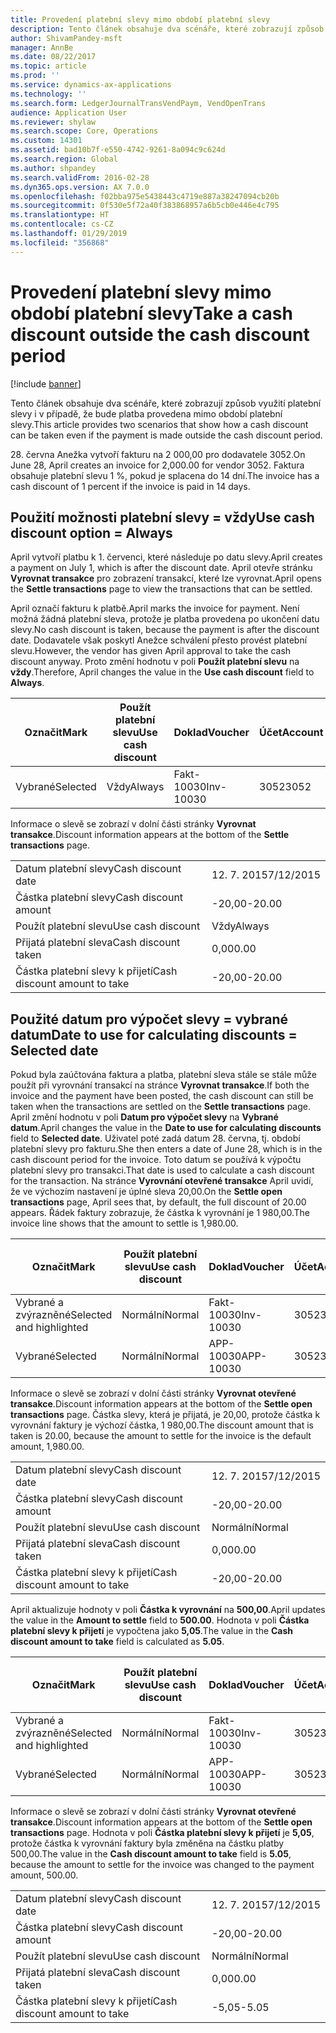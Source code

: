 ```yaml
---
title: Provedení platební slevy mimo období platební slevy
description: Tento článek obsahuje dva scénáře, které zobrazují způsob využití platební slevy i v případě, že bude platba provedena mimo období platební slevy.
author: ShivamPandey-msft
manager: AnnBe
ms.date: 08/22/2017
ms.topic: article
ms.prod: ''
ms.service: dynamics-ax-applications
ms.technology: ''
ms.search.form: LedgerJournalTransVendPaym, VendOpenTrans
audience: Application User
ms.reviewer: shylaw
ms.search.scope: Core, Operations
ms.custom: 14301
ms.assetid: bad10b7f-e550-4742-9261-8a094c9c624d
ms.search.region: Global
ms.author: shpandey
ms.search.validFrom: 2016-02-28
ms.dyn365.ops.version: AX 7.0.0
ms.openlocfilehash: f02bba975e5438443c4719e887a38247094cb20b
ms.sourcegitcommit: 0f530e5f72a40f383868957a6b5cb0e446e4c795
ms.translationtype: HT
ms.contentlocale: cs-CZ
ms.lasthandoff: 01/29/2019
ms.locfileid: "356868"
---
```

# <a name="take-a-cash-discount-outside-the-cash-discount-period"></a><span data-ttu-id="4f52c-103">Provedení platební slevy mimo období platební slevy</span><span class="sxs-lookup"><span data-stu-id="4f52c-103">Take a cash discount outside the cash discount period</span></span>

[!include [banner](../includes/banner.md)]

<span data-ttu-id="4f52c-104">Tento článek obsahuje dva scénáře, které zobrazují způsob využití platební slevy i v případě, že bude platba provedena mimo období platební slevy.</span><span class="sxs-lookup"><span data-stu-id="4f52c-104">This article provides two scenarios that show how a cash discount can be taken even if the payment is made outside the cash discount period.</span></span>

<span data-ttu-id="4f52c-105">28. června Anežka vytvoří fakturu na 2 000,00 pro dodavatele 3052.</span><span class="sxs-lookup"><span data-stu-id="4f52c-105">On June 28, April creates an invoice for 2,000.00 for vendor 3052.</span></span> <span data-ttu-id="4f52c-106">Faktura obsahuje platební slevu 1 %, pokud je splacena do 14 dní.</span><span class="sxs-lookup"><span data-stu-id="4f52c-106">The invoice has a cash discount of 1 percent if the invoice is paid in 14 days.</span></span>

## <a name="use-cash-discount-option--always"></a><span data-ttu-id="4f52c-107">Použití možnosti platební slevy = vždy</span><span class="sxs-lookup"><span data-stu-id="4f52c-107">Use cash discount option = Always</span></span>
<span data-ttu-id="4f52c-108">April vytvoří platbu k 1. červenci, které následuje po datu slevy.</span><span class="sxs-lookup"><span data-stu-id="4f52c-108">April creates a payment on July 1, which is after the discount date.</span></span> <span data-ttu-id="4f52c-109">April otevře stránku **Vyrovnat transakce** pro zobrazení transakcí, které lze vyrovnat.</span><span class="sxs-lookup"><span data-stu-id="4f52c-109">April opens the **Settle transactions** page to view the transactions that can be settled.</span></span> 

<span data-ttu-id="4f52c-110">April označí fakturu k platbě.</span><span class="sxs-lookup"><span data-stu-id="4f52c-110">April marks the invoice for payment.</span></span> <span data-ttu-id="4f52c-111">Není možná žádná platební sleva, protože je platba provedena po ukončení datu slevy.</span><span class="sxs-lookup"><span data-stu-id="4f52c-111">No cash discount is taken, because the payment is after the discount date.</span></span> <span data-ttu-id="4f52c-112">Dodavatele však poskytl Anežce schválení přesto provést platební slevu.</span><span class="sxs-lookup"><span data-stu-id="4f52c-112">However, the vendor has given April approval to take the cash discount anyway.</span></span> <span data-ttu-id="4f52c-113">Proto změní hodnotu v poli **Použít platební slevu** na **vždy**.</span><span class="sxs-lookup"><span data-stu-id="4f52c-113">Therefore, April changes the value in the **Use cash discount** field to **Always**.</span></span>

| <span data-ttu-id="4f52c-114">Označit</span><span class="sxs-lookup"><span data-stu-id="4f52c-114">Mark</span></span>     | <span data-ttu-id="4f52c-115">Použít platební slevu</span><span class="sxs-lookup"><span data-stu-id="4f52c-115">Use cash discount</span></span> | <span data-ttu-id="4f52c-116">Doklad</span><span class="sxs-lookup"><span data-stu-id="4f52c-116">Voucher</span></span>   | <span data-ttu-id="4f52c-117">Účet</span><span class="sxs-lookup"><span data-stu-id="4f52c-117">Account</span></span> | <span data-ttu-id="4f52c-118">Datum platební slevy</span><span class="sxs-lookup"><span data-stu-id="4f52c-118">Cash discount date</span></span> | <span data-ttu-id="4f52c-119">Datum splatnosti</span><span class="sxs-lookup"><span data-stu-id="4f52c-119">Due date</span></span>  | <span data-ttu-id="4f52c-120">Faktura</span><span class="sxs-lookup"><span data-stu-id="4f52c-120">Invoice</span></span> | <span data-ttu-id="4f52c-121">Částka v měně transakce</span><span class="sxs-lookup"><span data-stu-id="4f52c-121">Amount in transaction currency</span></span> | <span data-ttu-id="4f52c-122">Měna</span><span class="sxs-lookup"><span data-stu-id="4f52c-122">Currency</span></span> | <span data-ttu-id="4f52c-123">Částka k vyrovnání</span><span class="sxs-lookup"><span data-stu-id="4f52c-123">Amount to settle</span></span> |
|----------|-------------------|-----------|---------|--------------------|-----------|---------|--------------------------------|----------|------------------|
| <span data-ttu-id="4f52c-124">Vybrané</span><span class="sxs-lookup"><span data-stu-id="4f52c-124">Selected</span></span> | <span data-ttu-id="4f52c-125">Vždy</span><span class="sxs-lookup"><span data-stu-id="4f52c-125">Always</span></span>            | <span data-ttu-id="4f52c-126">Fakt-10030</span><span class="sxs-lookup"><span data-stu-id="4f52c-126">Inv-10030</span></span> | <span data-ttu-id="4f52c-127">3052</span><span class="sxs-lookup"><span data-stu-id="4f52c-127">3052</span></span>    | <span data-ttu-id="4f52c-128">28. 6. 2015</span><span class="sxs-lookup"><span data-stu-id="4f52c-128">6/28/2015</span></span>          | <span data-ttu-id="4f52c-129">12. 7. 2015</span><span class="sxs-lookup"><span data-stu-id="4f52c-129">7/12/2015</span></span> | <span data-ttu-id="4f52c-130">10030</span><span class="sxs-lookup"><span data-stu-id="4f52c-130">10030</span></span>   | <span data-ttu-id="4f52c-131">-2 000,00</span><span class="sxs-lookup"><span data-stu-id="4f52c-131">-2,000.00</span></span>                      | <span data-ttu-id="4f52c-132">USD</span><span class="sxs-lookup"><span data-stu-id="4f52c-132">USD</span></span>      | <span data-ttu-id="4f52c-133">-1 980,00</span><span class="sxs-lookup"><span data-stu-id="4f52c-133">-1,980.00</span></span>        |

<span data-ttu-id="4f52c-134">Informace o slevě se zobrazí v dolní části stránky **Vyrovnat transakce**.</span><span class="sxs-lookup"><span data-stu-id="4f52c-134">Discount information appears at the bottom of the **Settle transactions** page.</span></span>

|                              |           |
|------------------------------|-----------|
| <span data-ttu-id="4f52c-135">Datum platební slevy</span><span class="sxs-lookup"><span data-stu-id="4f52c-135">Cash discount date</span></span>           | <span data-ttu-id="4f52c-136">12. 7. 2015</span><span class="sxs-lookup"><span data-stu-id="4f52c-136">7/12/2015</span></span> |
| <span data-ttu-id="4f52c-137">Částka platební slevy</span><span class="sxs-lookup"><span data-stu-id="4f52c-137">Cash discount amount</span></span>         | <span data-ttu-id="4f52c-138">-20,00</span><span class="sxs-lookup"><span data-stu-id="4f52c-138">-20.00</span></span>    |
| <span data-ttu-id="4f52c-139">Použít platební slevu</span><span class="sxs-lookup"><span data-stu-id="4f52c-139">Use cash discount</span></span>            | <span data-ttu-id="4f52c-140">Vždy</span><span class="sxs-lookup"><span data-stu-id="4f52c-140">Always</span></span>    |
| <span data-ttu-id="4f52c-141">Přijatá platební sleva</span><span class="sxs-lookup"><span data-stu-id="4f52c-141">Cash discount taken</span></span>          | <span data-ttu-id="4f52c-142">0,00</span><span class="sxs-lookup"><span data-stu-id="4f52c-142">0.00</span></span>      |
| <span data-ttu-id="4f52c-143">Částka platební slevy k přijetí</span><span class="sxs-lookup"><span data-stu-id="4f52c-143">Cash discount amount to take</span></span> | <span data-ttu-id="4f52c-144">-20,00</span><span class="sxs-lookup"><span data-stu-id="4f52c-144">-20.00</span></span>    |

## <a name="date-to-use-for-calculating-discounts--selected-date"></a><span data-ttu-id="4f52c-145">Použité datum pro výpočet slevy = vybrané datum</span><span class="sxs-lookup"><span data-stu-id="4f52c-145">Date to use for calculating discounts = Selected date</span></span>
<span data-ttu-id="4f52c-146">Pokud byla zaúčtována faktura a platba, platební sleva stále se stále může použít při vyrovnání transakcí na stránce **Vyrovnat transakce**.</span><span class="sxs-lookup"><span data-stu-id="4f52c-146">If both the invoice and the payment have been posted, the cash discount can still be taken when the transactions are settled on the **Settle transactions** page.</span></span> <span data-ttu-id="4f52c-147">April změní hodnotu v poli **Datum pro výpočet slevy** na **Vybrané datum**.</span><span class="sxs-lookup"><span data-stu-id="4f52c-147">April changes the value in the **Date to use for calculating discounts** field to **Selected date**.</span></span> <span data-ttu-id="4f52c-148">Uživatel poté zadá datum 28. června, tj. období platební slevy pro fakturu.</span><span class="sxs-lookup"><span data-stu-id="4f52c-148">She then enters a date of June 28, which is in the cash discount period for the invoice.</span></span> <span data-ttu-id="4f52c-149">Toto datum se používá k výpočtu platební slevy pro transakci.</span><span class="sxs-lookup"><span data-stu-id="4f52c-149">That date is used to calculate a cash discount for the transaction.</span></span> <span data-ttu-id="4f52c-150">Na stránce **Vyrovnání otevřené transakce** April uvidí, že ve výchozím nastavení je úplné sleva 20,00.</span><span class="sxs-lookup"><span data-stu-id="4f52c-150">On the **Settle open transactions** page, April sees that, by default, the full discount of 20.00 appears.</span></span> <span data-ttu-id="4f52c-151">Řádek faktury zobrazuje, že částka k vyrovnání je 1 980,00.</span><span class="sxs-lookup"><span data-stu-id="4f52c-151">The invoice line shows that the amount to settle is 1,980.00.</span></span>

| <span data-ttu-id="4f52c-152">Označit</span><span class="sxs-lookup"><span data-stu-id="4f52c-152">Mark</span></span>                     | <span data-ttu-id="4f52c-153">Použít platební slevu</span><span class="sxs-lookup"><span data-stu-id="4f52c-153">Use cash discount</span></span> | <span data-ttu-id="4f52c-154">Doklad</span><span class="sxs-lookup"><span data-stu-id="4f52c-154">Voucher</span></span>   | <span data-ttu-id="4f52c-155">Účet</span><span class="sxs-lookup"><span data-stu-id="4f52c-155">Account</span></span> | <span data-ttu-id="4f52c-156">Datum platební slevy</span><span class="sxs-lookup"><span data-stu-id="4f52c-156">Cash discount date</span></span> | <span data-ttu-id="4f52c-157">Datum splatnosti</span><span class="sxs-lookup"><span data-stu-id="4f52c-157">Due date</span></span>  | <span data-ttu-id="4f52c-158">Faktura</span><span class="sxs-lookup"><span data-stu-id="4f52c-158">Invoice</span></span> | <span data-ttu-id="4f52c-159">Částka v měně transakce</span><span class="sxs-lookup"><span data-stu-id="4f52c-159">Amount in transaction currency</span></span> | <span data-ttu-id="4f52c-160">Měna</span><span class="sxs-lookup"><span data-stu-id="4f52c-160">Currency</span></span> | <span data-ttu-id="4f52c-161">Částka k vyrovnání</span><span class="sxs-lookup"><span data-stu-id="4f52c-161">Amount to settle</span></span> |
|--------------------------|-------------------|-----------|---------|--------------------|-----------|---------|--------------------------------|----------|------------------|
| <span data-ttu-id="4f52c-162">Vybrané a zvýrazněné</span><span class="sxs-lookup"><span data-stu-id="4f52c-162">Selected and highlighted</span></span> | <span data-ttu-id="4f52c-163">Normální</span><span class="sxs-lookup"><span data-stu-id="4f52c-163">Normal</span></span>            | <span data-ttu-id="4f52c-164">Fakt-10030</span><span class="sxs-lookup"><span data-stu-id="4f52c-164">Inv-10030</span></span> | <span data-ttu-id="4f52c-165">3052</span><span class="sxs-lookup"><span data-stu-id="4f52c-165">3052</span></span>    | <span data-ttu-id="4f52c-166">28. 6. 2015</span><span class="sxs-lookup"><span data-stu-id="4f52c-166">6/28/2015</span></span>          | <span data-ttu-id="4f52c-167">12. 7. 2015</span><span class="sxs-lookup"><span data-stu-id="4f52c-167">7/12/2015</span></span> | <span data-ttu-id="4f52c-168">10030</span><span class="sxs-lookup"><span data-stu-id="4f52c-168">10030</span></span>   | <span data-ttu-id="4f52c-169">-2 000,00</span><span class="sxs-lookup"><span data-stu-id="4f52c-169">-2,000.00</span></span>                      | <span data-ttu-id="4f52c-170">USD</span><span class="sxs-lookup"><span data-stu-id="4f52c-170">USD</span></span>      | <span data-ttu-id="4f52c-171">-1 980,00</span><span class="sxs-lookup"><span data-stu-id="4f52c-171">-1,980.00</span></span>        |
| <span data-ttu-id="4f52c-172">Vybrané</span><span class="sxs-lookup"><span data-stu-id="4f52c-172">Selected</span></span>                 | <span data-ttu-id="4f52c-173">Normální</span><span class="sxs-lookup"><span data-stu-id="4f52c-173">Normal</span></span>            | <span data-ttu-id="4f52c-174">APP-10030</span><span class="sxs-lookup"><span data-stu-id="4f52c-174">APP-10030</span></span> | <span data-ttu-id="4f52c-175">3052</span><span class="sxs-lookup"><span data-stu-id="4f52c-175">3052</span></span>    | <span data-ttu-id="4f52c-176">7/15/2015</span><span class="sxs-lookup"><span data-stu-id="4f52c-176">7/15/2015</span></span>          | <span data-ttu-id="4f52c-177">7/15/2015</span><span class="sxs-lookup"><span data-stu-id="4f52c-177">7/15/2015</span></span> |         | <span data-ttu-id="4f52c-178">500,00</span><span class="sxs-lookup"><span data-stu-id="4f52c-178">500.00</span></span>                         | <span data-ttu-id="4f52c-179">USD</span><span class="sxs-lookup"><span data-stu-id="4f52c-179">USD</span></span>      | <span data-ttu-id="4f52c-180">500,00</span><span class="sxs-lookup"><span data-stu-id="4f52c-180">500.00</span></span>           |

<span data-ttu-id="4f52c-181">Informace o slevě se zobrazí v dolní části stránky **Vyrovnat otevřené transakce**.</span><span class="sxs-lookup"><span data-stu-id="4f52c-181">Discount information appears at the bottom of the **Settle open transactions** page.</span></span> <span data-ttu-id="4f52c-182">Částka slevy, která je přijatá, je 20,00, protože částka k vyrovnání faktury je výchozí částka, 1 980,00.</span><span class="sxs-lookup"><span data-stu-id="4f52c-182">The discount amount that is taken is 20.00, because the amount to settle for the invoice is the default amount, 1,980.00.</span></span>

|                              |           |
|------------------------------|-----------|
| <span data-ttu-id="4f52c-183">Datum platební slevy</span><span class="sxs-lookup"><span data-stu-id="4f52c-183">Cash discount date</span></span>           | <span data-ttu-id="4f52c-184">12. 7. 2015</span><span class="sxs-lookup"><span data-stu-id="4f52c-184">7/12/2015</span></span> |
| <span data-ttu-id="4f52c-185">Částka platební slevy</span><span class="sxs-lookup"><span data-stu-id="4f52c-185">Cash discount amount</span></span>         | <span data-ttu-id="4f52c-186">-20,00</span><span class="sxs-lookup"><span data-stu-id="4f52c-186">-20.00</span></span>    |
| <span data-ttu-id="4f52c-187">Použít platební slevu</span><span class="sxs-lookup"><span data-stu-id="4f52c-187">Use cash discount</span></span>            | <span data-ttu-id="4f52c-188">Normální</span><span class="sxs-lookup"><span data-stu-id="4f52c-188">Normal</span></span>    |
| <span data-ttu-id="4f52c-189">Přijatá platební sleva</span><span class="sxs-lookup"><span data-stu-id="4f52c-189">Cash discount taken</span></span>          | <span data-ttu-id="4f52c-190">0,00</span><span class="sxs-lookup"><span data-stu-id="4f52c-190">0.00</span></span>      |
| <span data-ttu-id="4f52c-191">Částka platební slevy k přijetí</span><span class="sxs-lookup"><span data-stu-id="4f52c-191">Cash discount amount to take</span></span> | <span data-ttu-id="4f52c-192">-20,00</span><span class="sxs-lookup"><span data-stu-id="4f52c-192">-20.00</span></span>    |

<span data-ttu-id="4f52c-193">April aktualizuje hodnoty v poli **Částka k vyrovnání** na **500,00**.</span><span class="sxs-lookup"><span data-stu-id="4f52c-193">April updates the value in the **Amount to settle** field to **500.00**.</span></span> <span data-ttu-id="4f52c-194">Hodnota v poli **Částka platební slevy k přijetí** je vypočtena jako **5,05**.</span><span class="sxs-lookup"><span data-stu-id="4f52c-194">The value in the **Cash discount amount to take** field is calculated as **5.05**.</span></span>

| <span data-ttu-id="4f52c-195">Označit</span><span class="sxs-lookup"><span data-stu-id="4f52c-195">Mark</span></span>                     | <span data-ttu-id="4f52c-196">Použít platební slevu</span><span class="sxs-lookup"><span data-stu-id="4f52c-196">Use cash discount</span></span> | <span data-ttu-id="4f52c-197">Doklad</span><span class="sxs-lookup"><span data-stu-id="4f52c-197">Voucher</span></span>   | <span data-ttu-id="4f52c-198">Účet</span><span class="sxs-lookup"><span data-stu-id="4f52c-198">Account</span></span> | <span data-ttu-id="4f52c-199">Datum</span><span class="sxs-lookup"><span data-stu-id="4f52c-199">Date</span></span>      | <span data-ttu-id="4f52c-200">Datum splatnosti</span><span class="sxs-lookup"><span data-stu-id="4f52c-200">Due date</span></span>  | <span data-ttu-id="4f52c-201">Faktura</span><span class="sxs-lookup"><span data-stu-id="4f52c-201">Invoice</span></span> | <span data-ttu-id="4f52c-202">Částka v měně transakce</span><span class="sxs-lookup"><span data-stu-id="4f52c-202">Amount in transaction currency</span></span> | <span data-ttu-id="4f52c-203">Měna</span><span class="sxs-lookup"><span data-stu-id="4f52c-203">Currency</span></span> | <span data-ttu-id="4f52c-204">Částka k vyrovnání</span><span class="sxs-lookup"><span data-stu-id="4f52c-204">Amount to settle</span></span> |
|--------------------------|-------------------|-----------|---------|-----------|-----------|---------|--------------------------------|----------|------------------|
| <span data-ttu-id="4f52c-205">Vybrané a zvýrazněné</span><span class="sxs-lookup"><span data-stu-id="4f52c-205">Selected and highlighted</span></span> | <span data-ttu-id="4f52c-206">Normální</span><span class="sxs-lookup"><span data-stu-id="4f52c-206">Normal</span></span>            | <span data-ttu-id="4f52c-207">Fakt-10030</span><span class="sxs-lookup"><span data-stu-id="4f52c-207">Inv-10030</span></span> | <span data-ttu-id="4f52c-208">3052</span><span class="sxs-lookup"><span data-stu-id="4f52c-208">3052</span></span>    | <span data-ttu-id="4f52c-209">28. 6. 2015</span><span class="sxs-lookup"><span data-stu-id="4f52c-209">6/28/2015</span></span> | <span data-ttu-id="4f52c-210">12. 7. 2015</span><span class="sxs-lookup"><span data-stu-id="4f52c-210">7/12/2015</span></span> | <span data-ttu-id="4f52c-211">10030</span><span class="sxs-lookup"><span data-stu-id="4f52c-211">10030</span></span>   | <span data-ttu-id="4f52c-212">2 000,00</span><span class="sxs-lookup"><span data-stu-id="4f52c-212">2,000.00</span></span>                       | <span data-ttu-id="4f52c-213">USD</span><span class="sxs-lookup"><span data-stu-id="4f52c-213">USD</span></span>      | <span data-ttu-id="4f52c-214">-500,00</span><span class="sxs-lookup"><span data-stu-id="4f52c-214">-500.00</span></span>          |
| <span data-ttu-id="4f52c-215">Vybrané</span><span class="sxs-lookup"><span data-stu-id="4f52c-215">Selected</span></span>                 | <span data-ttu-id="4f52c-216">Normální</span><span class="sxs-lookup"><span data-stu-id="4f52c-216">Normal</span></span>            | <span data-ttu-id="4f52c-217">APP-10030</span><span class="sxs-lookup"><span data-stu-id="4f52c-217">APP-10030</span></span> | <span data-ttu-id="4f52c-218">3052</span><span class="sxs-lookup"><span data-stu-id="4f52c-218">3052</span></span>    | <span data-ttu-id="4f52c-219">7/15/2015</span><span class="sxs-lookup"><span data-stu-id="4f52c-219">7/15/2015</span></span> | <span data-ttu-id="4f52c-220">7/15/2015</span><span class="sxs-lookup"><span data-stu-id="4f52c-220">7/15/2015</span></span> |         | <span data-ttu-id="4f52c-221">500,00</span><span class="sxs-lookup"><span data-stu-id="4f52c-221">500.00</span></span>                         | <span data-ttu-id="4f52c-222">USD</span><span class="sxs-lookup"><span data-stu-id="4f52c-222">USD</span></span>      | <span data-ttu-id="4f52c-223">500,00</span><span class="sxs-lookup"><span data-stu-id="4f52c-223">500.00</span></span>           |

<span data-ttu-id="4f52c-224">Informace o slevě se zobrazí v dolní části stránky **Vyrovnat otevřené transakce**.</span><span class="sxs-lookup"><span data-stu-id="4f52c-224">Discount information appears at the bottom of the **Settle open transactions** page.</span></span> <span data-ttu-id="4f52c-225">Hodnota v poli **Částka platební slevy k přijetí** je **5,05**, protože částka k vyrovnání faktury byla změněna na částku platby 500,00.</span><span class="sxs-lookup"><span data-stu-id="4f52c-225">The value in the **Cash discount amount to take** field is **5.05**, because the amount to settle for the invoice was changed to the payment amount, 500.00.</span></span>

|                              |           |
|------------------------------|-----------|
| <span data-ttu-id="4f52c-226">Datum platební slevy</span><span class="sxs-lookup"><span data-stu-id="4f52c-226">Cash discount date</span></span>           | <span data-ttu-id="4f52c-227">12. 7. 2015</span><span class="sxs-lookup"><span data-stu-id="4f52c-227">7/12/2015</span></span> |
| <span data-ttu-id="4f52c-228">Částka platební slevy</span><span class="sxs-lookup"><span data-stu-id="4f52c-228">Cash discount amount</span></span>         | <span data-ttu-id="4f52c-229">-20,00</span><span class="sxs-lookup"><span data-stu-id="4f52c-229">-20.00</span></span>    |
| <span data-ttu-id="4f52c-230">Použít platební slevu</span><span class="sxs-lookup"><span data-stu-id="4f52c-230">Use cash discount</span></span>            | <span data-ttu-id="4f52c-231">Normální</span><span class="sxs-lookup"><span data-stu-id="4f52c-231">Normal</span></span>    |
| <span data-ttu-id="4f52c-232">Přijatá platební sleva</span><span class="sxs-lookup"><span data-stu-id="4f52c-232">Cash discount taken</span></span>          | <span data-ttu-id="4f52c-233">0,00</span><span class="sxs-lookup"><span data-stu-id="4f52c-233">0.00</span></span>      |
| <span data-ttu-id="4f52c-234">Částka platební slevy k přijetí</span><span class="sxs-lookup"><span data-stu-id="4f52c-234">Cash discount amount to take</span></span> | <span data-ttu-id="4f52c-235">-5,05</span><span class="sxs-lookup"><span data-stu-id="4f52c-235">-5.05</span></span>     |





